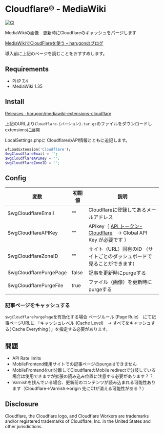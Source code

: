 # Cloudflare® - MediaWiki
[![CI](https://github.com/harugon/mediawiki-extensions-cloudflare/actions/workflows/ci.yml/badge.svg)](https://github.com/harugon/mediawiki-extensions-cloudflare/actions/workflows/ci.yml)

MediaWikiの画像　更新時にCloudflareのキャッシュをパージします

[MediaWikiでCloudFlareを使う – harugonのブログ](https://blog.r9g.net/archives/121)

導入前に上記のページを読むことをおすすめします。

## Requirements
* PHP 7.4
* MediaWiki 1.35
## Install

[Releases · harugon/mediawiki\-extensions\-cloudflare](https://github.com/harugon/mediawiki-extensions-cloudflare/releases)

上記のURLより``Cloudflare-{バーション}.tar.gz``のファイルをダウンロードしextensionsに展開

LocalSettings.phpに
CloudflareのAPI情報とともに追記します。
```php
wfLoadExtension('Cloudflare');
$wgCloudflareEmail = '';
$wgCloudflareAPIKey = '';
$wgCloudflareZoneID = '';
```
## Config

| 変数                |  初期値 |       説明                                  |
|---------------------|---|-----------------------------------------|
| $wgCloudflareEmail  |""|  Cloudflareに登録してあるメールアドレス |
| $wgCloudflareAPIKey |""|  APIkey（ [API トークン-  Cloudflare](https://dash.cloudflare.com/profile/api-tokens)　→ Global API Key が必要です ） |
| $wgCloudflareZoneID |""|  サイト（URL）固有のID （サイトごとのダッシュボードで見ることができます）                                      |
| $wgCloudflarePurgePage | false|  記事を更新時にpurgeする                                       |
| $wgCloudflarePurgeFile |  true | ファイル（画像）を更新時にpurgeする                                      |


### 記事ページをキャッシュする
``$wgCloudflarePurgePage``を有効化する場合 ページルール (Page Rule)　にて記事ページURLに
「キャッシュレベル (Cache Level)　-> すべてをキャッシュする( Cache Everything )」を指定する必要があります。

## 問題
* API Rate limits
* MobileFrontend使用サイトでの記事ページのpurgeはできません
* MobileFrontendをurl分離してCloudflareのMobile redirectで分岐している場合は使用できますが拡張の読み込み位置に注意する必要があります？？
* Varnishを挟んでいる場合、更新前のコンテンツが読み込まれる可能性あります（Cloudflare->Varnish->origin 先にCfが消える可能性がある？）

## Disclosure

Cloudflare, the Cloudflare logo, and Cloudflare Workers are trademarks and/or registered trademarks of Cloudflare, Inc. in the United States and other jurisdictions.
